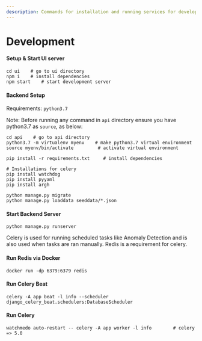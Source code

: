 ```yaml
---
description: Commands for installation and running services for development
---
```


# Development

#### Setup & Start UI server

```text
cd ui    # go to ui directory
npm i    # install dependencies
npm start    # start development server
```

#### Backend Setup 

Requirements: `python3.7`

Note: Before running any command in `api` directory ensure you have python3.7 as `source`, as below:

```text
cd api    # go to api directory
python3.7 -m virtualenv myenv    # make python3.7 virtual environment
source myenv/bin/activate         # activate virtual environment

pip install -r requirements.txt     # install dependencies

# Installations for celery 
pip install watchdog
pip install pyyaml
pip install argh

python manage.py migrate
python manage.py loaddata seeddata/*.json
```

#### Start Backend Server

```text
python manage.py runserver
```



Celery is used for running scheduled tasks like Anomaly Detection and is also used when tasks are ran manually. Redis is a requirement for celery.

#### Run Redis via Docker

```text
docker run -dp 6379:6379 redis
```

#### Run Celery Beat 

```text
celery -A app beat -l info --scheduler django_celery_beat.schedulers:DatabaseScheduler
```

#### Run Celery  

```text
watchmedo auto-restart -- celery -A app worker -l info        # celery => 5.0
```



